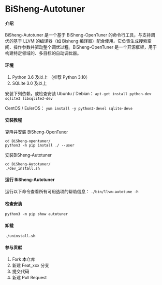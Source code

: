 # BiSheng-Autotuner

#### 介绍

BiSheng-Autotuner 是一个基于 BiSheng-OpenTuner 的命令行工具，与支持调优的基于 LLVM 的编译器（如 Bisheng 编译器）配合使用。它负责生成搜索空间、操作参数并驱动整个调优过程。BiSheng-OpenTuner 是一个开源框架，用于构建特定领域的、多目标的自动调优器。

#### 环境

1.  Python 3.6 及以上 （推荐 Python 3.10）
2.  SQLite 3.0 及以上

安装下列依赖，或检查安装
Ubuntu / Debian：
`apt-get install python-dev sqlite3 libsqlite3-dev`

CentOS / EulerOS：
`yum install -y python3-devel sqlite-deve`

#### 安装教程

克隆并安装 [BiSheng-OpenTuner](https://gitee.com/src-openeuler/BiSheng-opentuner/tree/master)
```
cd BiSheng-opentuner/
python3 -m pip install ./ --user
```

安装BiSheng-Autotuner
```
cd BiSheng-Autotuner/
./dev_install.sh
```
#### 运行 BiSheng-Autotuner

运行以下命令查看所有可用选项的帮助信息：
`./bin/llvm-autotune -h`

#### 检查安装

`python3 -m pip show autotuner`

#### 卸载

`./uninstall.sh`

#### 参与贡献

1.  Fork 本仓库
2.  新建 Feat_xxx 分支
3.  提交代码
4.  新建 Pull Request
